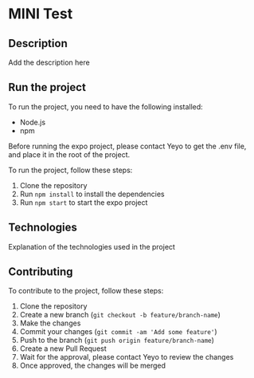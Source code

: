 # MINI Test

## Description

Add the description here

## Run the project

To run the project, you need to have the following installed:

- Node.js
- npm

Before running the expo project, please contact Yeyo to get the .env file, and place it in the root of the project.

To run the project, follow these steps:

1. Clone the repository
2. Run `npm install` to install the dependencies
3. Run `npm start` to start the expo project

## Technologies

Explanation of the technologies used in the project

## Contributing

To contribute to the project, follow these steps:

1. Clone the repository
2. Create a new branch (`git checkout -b feature/branch-name`)
3. Make the changes
4. Commit your changes (`git commit -am 'Add some feature'`)
5. Push to the branch (`git push origin feature/branch-name`)
6. Create a new Pull Request
7. Wait for the approval, please contact Yeyo to review the changes
8. Once approved, the changes will be merged
